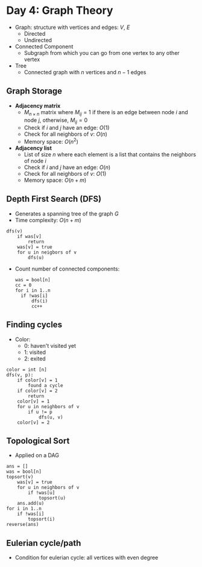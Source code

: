 # Day 4: Graph Theory

- Graph: structure with vertices and edges: $V$, $E$
  - Directed
  - Undirected
- Connected Component
  - Subgraph from which you can go from one vertex to any other vertex
- Tree
  - Connected graph with $n$ vertices and $n-1$ edges

## Graph Storage 

- **Adjacency matrix**
  - $M_{n\times n}$ matrix where $M_{ij}=1$ if there is an edge between node $i$ and node $j$, otherwise, $M_{ij}=0$
  - Check if $i$ and $j$ have an edge: $O(1)$
  - Check for all neighbors of $v$: $O(n)$
  - Memory space: $O(n^2)$
- **Adjacency list**
  - List of size $n$ where each element is a list that contains the neighbors of node $i$
  - Check if $i$ and $j$ have an edge: $O(n)$
  - Check for all neighbors of $v$: $O(1)$
  - Memory space: $O(n+m)$

## Depth First Search (DFS)
- Generates a spanning tree of the graph $G$
- Time complexity: $O(n+m)$
```
dfs(v)
    if was[v]
        return
    was[v] = true
    for u in neigbors of v
        dfs(u)
```
- Count number of connected components:
  ```
  was = bool[n]
  cc = 0
  for i in 1..n
    if !was[i]
        dfs(i)
        cc++
  ```

## Finding cycles
- Color:
  - 0: haven't visited yet
  - 1: visited
  - 2: exited
```
color = int [n]
dfs(v, p):
    if color[v] = 1
        found a cycle
    if color[v] = 2
        return
    color[v] = 1
    for u in neighbors of v
        if u != p
            dfs(u, v)
    color[v] = 2
```

## Topological Sort
- Applied on a DAG
```
ans = []
was = bool[n]
topsort(v)
    was[v] = true
    for u in neighbors of v
        if !was[u]
            topsort(u)
    ans.add(u)
for i in 1..n
    if !was[i]
        topsort(i)
reverse(ans)
```
## Eulerian cycle/path

- Condition for eulerian cycle: all vertices with even degree

